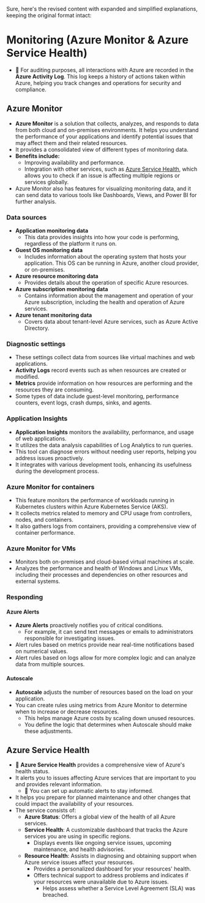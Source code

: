 Sure, here's the revised content with expanded and simplified explanations, keeping the original format intact:

# Monitoring (Azure Monitor & Azure Service Health)

- 📝 For auditing purposes, all interactions with Azure are recorded in the **Azure Activity Log**. This log keeps a history of actions taken within Azure, helping you track changes and operations for security and compliance.

## Azure Monitor

- **Azure Monitor** is a solution that collects, analyzes, and responds to data from both cloud and on-premises environments. It helps you understand the performance of your applications and identify potential issues that may affect them and their related resources.
- It provides a consolidated view of different types of monitoring data.
- **Benefits include:**
  - Improving availability and performance.
  - Integration with other services, such as [Azure Service Health](#azure-service-health), which allows you to check if an issue is affecting multiple regions or services globally.
- Azure Monitor also has features for visualizing monitoring data, and it can send data to various tools like Dashboards, Views, and Power BI for further analysis.

### Data sources

- **Application monitoring data**
  - This data provides insights into how your code is performing, regardless of the platform it runs on.
- **Guest OS monitoring data**
  - Includes information about the operating system that hosts your application. This OS can be running in Azure, another cloud provider, or on-premises.
- **Azure resource monitoring data**
  - Provides details about the operation of specific Azure resources.
- **Azure subscription monitoring data**
  - Contains information about the management and operation of your Azure subscription, including the health and operation of Azure services.
- **Azure tenant monitoring data**
  - Covers data about tenant-level Azure services, such as Azure Active Directory.

### Diagnostic settings

- These settings collect data from sources like virtual machines and web applications.
- **Activity Logs** record events such as when resources are created or modified.
- **Metrics** provide information on how resources are performing and the resources they are consuming.
- Some types of data include guest-level monitoring, performance counters, event logs, crash dumps, sinks, and agents.

### Application Insights

- **Application Insights** monitors the availability, performance, and usage of web applications.
- It utilizes the data analysis capabilities of Log Analytics to run queries.
- This tool can diagnose errors without needing user reports, helping you address issues proactively.
- It integrates with various development tools, enhancing its usefulness during the development process.

### Azure Monitor for containers

- This feature monitors the performance of workloads running in Kubernetes clusters within Azure Kubernetes Service (AKS).
- It collects metrics related to memory and CPU usage from controllers, nodes, and containers.
- It also gathers logs from containers, providing a comprehensive view of container performance.

### Azure Monitor for VMs

- Monitors both on-premises and cloud-based virtual machines at scale.
- Analyzes the performance and health of Windows and Linux VMs, including their processes and dependencies on other resources and external systems.

### Responding

#### Azure Alerts

- **Azure Alerts** proactively notifies you of critical conditions.
  - For example, it can send text messages or emails to administrators responsible for investigating issues.
- Alert rules based on metrics provide near real-time notifications based on numerical values.
- Alert rules based on logs allow for more complex logic and can analyze data from multiple sources.

#### Autoscale

- **Autoscale** adjusts the number of resources based on the load on your application.
- You can create rules using metrics from Azure Monitor to determine when to increase or decrease resources.
  - This helps manage Azure costs by scaling down unused resources.
  - You define the logic that determines when Autoscale should make these adjustments.

## Azure Service Health

- 📝 **Azure Service Health** provides a comprehensive view of Azure's health status.
- It alerts you to issues affecting Azure services that are important to you and provides relevant information.
  - 📝 You can set up automatic alerts to stay informed.
- It helps you prepare for planned maintenance and other changes that could impact the availability of your resources.
- The service consists of:
  - **Azure Status**: Offers a global view of the health of all Azure services.
  - **Service Health**: A customizable dashboard that tracks the Azure services you are using in specific regions.
    - Displays events like ongoing service issues, upcoming maintenance, and health advisories.
  - **Resource Health**: Assists in diagnosing and obtaining support when Azure service issues affect your resources.
    - Provides a personalized dashboard for your resources' health.
    - Offers technical support to address problems and indicates if your resources were unavailable due to Azure issues.
      - Helps assess whether a Service Level Agreement (SLA) was breached.
